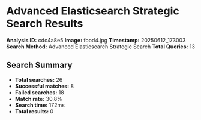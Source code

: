 # Advanced Elasticsearch Strategic Search Results

**Analysis ID:** cdc4a8e5
**Image:** food4.jpg
**Timestamp:** 20250612_173003
**Search Method:** Advanced Elasticsearch Strategic Search
**Total Queries:** 13

## Search Summary

- **Total searches:** 26
- **Successful matches:** 8
- **Failed searches:** 18
- **Match rate:** 30.8%
- **Search time:** 172ms
- **Total results:** 0

